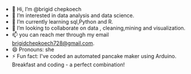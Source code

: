 - 👋 Hi, I’m @brigid chepkoech
- 👀 I’m interested in data analysis and data science.
- 🌱 I’m currently learning sql,Python and R.
- 💞️ I’m looking to collaborate on data , cleaning,mining and visualization.
- 📫 you can reach mer through my email brigidchepkoech728@gmail.com.
- 😄 Pronouns: she
- ⚡ Fun fact: I've coded an automated pancake maker using Arduino. Breakfast and coding - a perfect combination!

<!---
brigidche/brigidche is a ✨ special ✨ repository because its `README.md` (this file) appears on your GitHub profile.
You can click the Preview link to take a look at your changes.
--->
